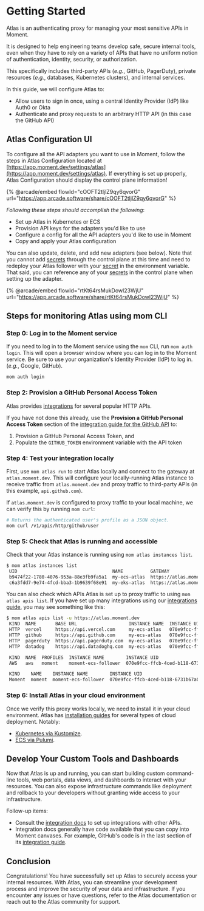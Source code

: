 # Getting Started

Atlas is an authenticating proxy for managing your most sensitive APIs in Moment.

It is designed to help engineering teams develop safe, secure internal tools, even when they have to rely on a variety of APIs that have no uniform notion of authentication, identity, security, or authorization.

This specifically includes third-party APIs (_e.g._, GitHub, PagerDuty), private resources (_e.g._, databases, Kubernetes clusters), and internal services.

In this guide, we will configure Atlas to:

* Allow users to sign in once, using a central Identity Provider (IdP) like Auth0 or Okta
* Authenticate and proxy requests to an arbitrary HTTP API (in this case the GitHub API)

## Atlas Configuration UI

To configure all the API adapters you want to use in Moment, follow the steps in Atlas Configuration located at [https://app.moment.dev/settings/atlas](https://app.moment.dev/settings/atlas). If everything is set up properly, Atlas Configuration should display the control plane information!

{% @arcade/embed flowId="cOOFT2tljlZ9qy6qvorG" url="https://app.arcade.software/share/cOOFT2tljlZ9qy6qvorG" %}

_Following these steps should accomplish the following_:

* Set up Atlas in Kubernetes or ECS
* Provision API keys for the adapters you'd like to use
* Configure a config for all the API adapters you'd like to use in Moment
* Copy and apply your Atlas configuration

You can also update, delete, and add new adapters (see below). Note that you cannot add [secrets](../../kubernetes/overlays/staging/.env.atlas-integration-tokens) through the control plane at this time and need to redeploy your Atlas follower with your [secret](../../kubernetes/overlays/staging/.env.atlas-integration-tokens) in the environment variable. That said, you can reference any of your [secrets](../../kubernetes/overlays/staging/.env.atlas-integration-tokens) in the control plane when setting up the adapter.

{% @arcade/embed flowId="rtKt64rsMukDowl23WjU" url="https://app.arcade.software/share/rtKt64rsMukDowl23WjU" %}

## Steps for monitoring Atlas using mom CLI

### Step 0: Log in to the Moment service

If you need to log in to the Moment service using the `mom` CLI, run `mom auth login`. This will open a browser window where you can log in to the Moment service. Be sure to use your organization's Identity Provider (IdP) to log in. (_e.g._, Google, GitHub).

```sh
mom auth login
```

### Step 2: Provision a GitHub Personal Access Token

Atlas provides [integrations](integrations/) for several popular HTTP APIs.

If you have not done this already, use the **Provision a GitHub Personal Access Token** section of the [integration guide for the GitHub API](integrations/github.md) to:

1. Provision a GitHub Personal Access Token, and
2. Populate the `GITHUB_TOKEN` environment variable with the API token

### Step 4: Test your integration locally

First, use `mom atlas run` to start Atlas locally and connect to the gateway at `atlas.moment.dev`. This will configure your locally-running Atlas instance to receive traffic from `atlas.moment.dev` and proxy traffic to third-party APIs (in this example, `api.github.com`).

If `atlas.moment.dev` is configured to proxy traffic to your local machine, we can verify this by running `mom curl`:

```sh
# Returns the authenticated user's profile as a JSON object.
mom curl /v1/apis/http/github/user
```

### Step 5: Check that Atlas is running and accessible

Check that your Atlas instance is running using `mom atlas instances list`.

```sh
$ mom atlas instances list
 UID                                   NAME          GATEWAY                   OWNER        APIS  IDPS
 b9474f22-1780-4076-953a-88e3fb9fa5a1  my-ecs-atlas  https://atlas.moment.dev  example.com     7  Auth0
 c6a3fdd7-9e74-4fcd-bba3-1b9639f68e91  my-eks-atlas  https://atlas.moment.dev  example.com     7  Auth0
```

You can also check which APIs Atlas is set up to proxy traffic to using `mom atlas apis list`. If you have set up many integrations using our [integrations guide](integrations/), you may see something like this:

```sh
$ mom atlas apis list -u https://atlas.moment.dev
 KIND  NAME       BASE URL                   INSTANCE NAME  INSTANCE UID
 HTTP  vercel     https://api.vercel.com     my-ecs-atlas   070e9fcc-ffcb-4ced-b118-6731b67a0a4b
 HTTP  github     https://api.github.com     my-ecs-atlas   070e9fcc-ffcb-4ced-b118-6731b67a0a4b
 HTTP  pagerduty  https://api.pagerduty.com  my-ecs-atlas   070e9fcc-ffcb-4ced-b118-6731b67a0a4b
 HTTP  datadog    https://api.datadoghq.com  my-ecs-atlas   070e9fcc-ffcb-4ced-b118-6731b67a0a4b

 KIND  NAME  PROFILES  INSTANCE NAME        INSTANCE UID
 AWS   aws   moment    moment-ecs-follower  070e9fcc-ffcb-4ced-b118-6731b67a0a4b

 KIND    NAME    INSTANCE NAME        INSTANCE UID
 Moment  moment  moment-ecs-follower  070e9fcc-ffcb-4ced-b118-6731b67a0a4b
```

### Step 6: Install Atlas in your cloud environment

Once we verify this proxy works locally, we need to install it in your cloud environment. Atlas has [installation guides](Installations/) for several types of cloud deployment. Notably:

* [Kubernetes via Kustomize](Installations/kubernetes.md).
* [ECS via Pulumi](Installations/ecs.md).

## Develop Your Custom Tools and Dashboards

Now that Atlas is up and running, you can start building custom command-line tools, web portals, data views, and dashboards to interact with your resources. You can also expose infrastructure commands like deployment and rollback to your developers without granting wide access to your infrastructure.

Follow-up items:

* Consult the [integration docs](integrations/) to set up integrations with other APIs.
* Integration docs generally have code available that you can copy into Moment canvases. For example, GitHub's code is in the last section of its [integration guide](integrations/github.md).

## Conclusion

Congratulations! You have successfully set up Atlas to securely access your internal resources. With Atlas, you can streamline your development process and improve the security of your data and infrastructure. If you encounter any issues or have questions, refer to the Atlas documentation or reach out to the Atlas community for support.

